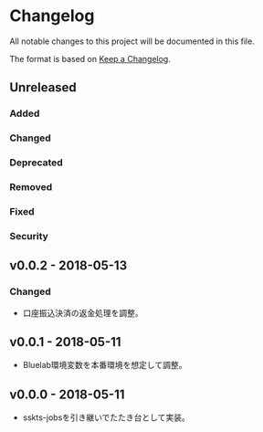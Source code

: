 # Changelog

All notable changes to this project will be documented in this file.

The format is based on [Keep a Changelog](http://keepachangelog.com/).

## Unreleased

### Added

### Changed

### Deprecated

### Removed

### Fixed

### Security

## v0.0.2 - 2018-05-13

### Changed

- 口座振込決済の返金処理を調整。

## v0.0.1 - 2018-05-11

- Bluelab環境変数を本番環境を想定して調整。

## v0.0.0 - 2018-05-11

- sskts-jobsを引き継いでたたき台として実装。
